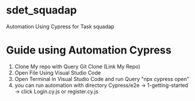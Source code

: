 # sdet_squadap
Automation Using Cypress for Task squadap

# Guide using Automation Cypress
1. Clone My repo with Query Git Clone (Link My Repo)
2. Open File Using Visual Studio Code
3. Open Terminal in Visual Studio Code and run Query "npx cypress open"
4. you can run automation with directory Cypress/e2e -> 1-getting-started -> click Login.cy.js or register.cy.js

